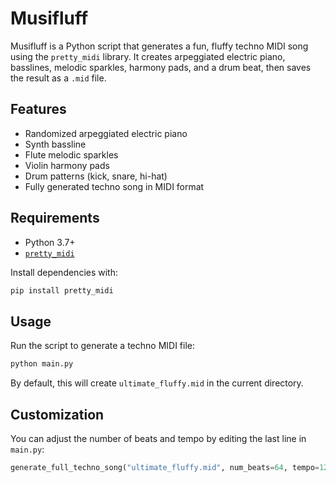 # Musifluff

Musifluff is a Python script that generates a fun, fluffy techno MIDI song using the `pretty_midi` library. It creates arpeggiated electric piano, basslines, melodic sparkles, harmony pads, and a drum beat, then saves the result as a `.mid` file.

## Features

- Randomized arpeggiated electric piano
- Synth bassline
- Flute melodic sparkles
- Violin harmony pads
- Drum patterns (kick, snare, hi-hat)
- Fully generated techno song in MIDI format

## Requirements

- Python 3.7+
- [`pretty_midi`](https://github.com/craffel/pretty-midi)

Install dependencies with:

```bash
pip install pretty_midi
```

## Usage

Run the script to generate a techno MIDI file:

```bash
python main.py
```

By default, this will create `ultimate_fluffy.mid` in the current directory.

## Customization

You can adjust the number of beats and tempo by editing the last line in `main.py`:

```python
generate_full_techno_song("ultimate_fluffy.mid", num_beats=64, tempo=125)
```



